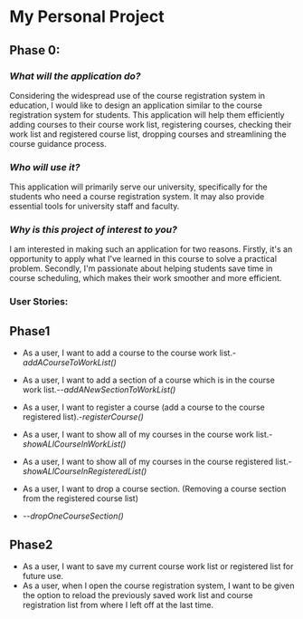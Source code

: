 # My Personal Project

## Phase 0:

### *What will the application do?*

Considering the widespread use of the course registration system in education, I would like to design an application
similar to the course registration system for students.
This application will help them efficiently adding courses to their course work list, registering courses, checking
their work list and registered course list, dropping courses and streamlining the course guidance process.


### *Who will use it?*

This application will primarily serve our university, specifically for the students who need a course 
registration system. It may also provide essential tools for university staff and faculty.



### *Why is this project of interest to you?*

I am interested in making such an application for two reasons.
Firstly, it's an opportunity to apply what I've learned in this course to solve a
practical problem. Secondly, I'm passionate about helping students save time in course scheduling, 
which makes their work smoother and more efficient.


### User Stories:

## Phase1
- As a user, I want to add a course to the course work list.-*addACourseToWorkList()*
- As a user, I want to add a section of a course which is in the course work list.--*addANewSectionToWorkList()*

- As a user, I want to register a course (add a course to the course registered list).-*registerCourse()*
- As a user, I want to show all of my courses in the course work list.-*showALlCourseInWorkList()*
- As a user, I want to show all of my courses in the course registered list.-*showALlCourseInRegisteredList()*

- As a user, I want to drop a course section. (Removing a course section from the registered course list) 
- --*dropOneCourseSection()*
## Phase2
- As a user, I want to save my current course work list or registered list for future use.
- As a user, when I open the course registration system, I want to be given the option to reload the previously 
saved work list and course registration list from where I left off at the last time.







